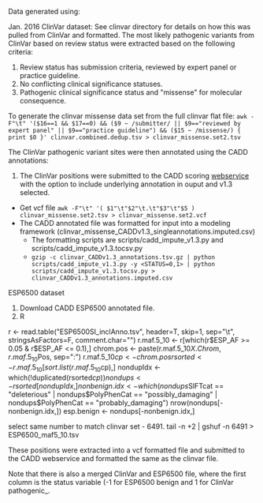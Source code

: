 Data generated using:

Jan. 2016 ClinVar dataset:
See clinvar directory for details on how this was pulled from ClinVar and formatted. The most likely pathogenic variants from ClinVar based on review status were extracted based on the following criteria:
1. Review status has submission criteria, reviewed by expert panel or practice guideline.
2. No conflicting clinical significance statuses.
3. Pathogenic clinical significance status and "missense" for molecular consequence.

To generate the clinvar missense data set from the full clinvar flat file:
`awk -F"\t" '($16==1 && $17==0) && ($9 ~ /submitter/ || $9=="reviewed by expert panel" || $9=="practice guideline") && ($15 ~ /missense/) { print $0 }' clinvar.combined.dedup.tsv > clinvar_missense.set2.tsv`

The ClinVar pathogenic variant sites were then annotated using the CADD annotations:
1. The ClinVar positions were submitted to the CADD scoring [webservice](http://cadd.gs.washington.edu/score) with the option to include underlying annotation in ouput and v1.3 selected.
  * Get vcf file `awk -F"\t" '( $1"\t"$2"\t.\t"$3"\t"$5 ) clinvar_missense.set2.tsv > clinvar_missense.set2.vcf`
  * The CADD annotated file was formatted for input into a modeling framework (clinvar_missense_CADDv1.3_singleannotations.imputed.csv)
     * The formatting scripts are scripts/cadd_impute_v1.3.py and scripts/cadd_impute_v1.3.tocsv.py
     * `gzip -c clinvar_CADDv1.3_annotations.tsv.gz | python scripts/cadd_impute_v1.3.py -y <STATUS=0,1> | python scripts/cadd_impute_v1.3.tocsv.py > clinvar_CADDv1.3_annotations.imputed.csv`

ESP6500 dataset
1. Download CADD ESP6500 annotated file.
2. R

r <- read.table("ESP6500SI_inclAnno.tsv", header=T, skip=1, sep="\t", stringsAsFactors=F, comment.char="")
r.maf.5_10 <- r[which(r$ESP_AF >= 0.05 & r$ESP_AF <= 0.1),]
chrom.pos <- paste(r.maf.5_10$X.Chrom, r.maf.5_10$Pos, sep=":")
r.maf.5_10$cp <- chrom.pos
rsorted <- r.maf.5_10[sort.list(r.maf.5_10$cp),]
nondupIdx <- which(!duplicated(rsorted$cp))
nondups <- rsorted[nondupIdx,]
nonbenign.idx <- which(nondups$SIFTcat == "deleterious" | nondups$PolyPhenCat == "possibly_damaging" | nondups$PolyPhenCat == "probably_damaging")
nrow(nondups[-nonbenign.idx,])
esp.benign <- nondups[-nonbenign.idx,]

select same number to match clinvar set - 6491. tail -n +2 <file> | gshuf -n 6491 > ESP6500_maf5_10.tsv

These positions were extracted into a vcf formatted file and submitted to the CADD webservice and formatted the same as the clinvar file. 

Note that there is also a merged ClinVar and ESP6500 file, where the first column is the status variable (-1 for ESP6500 benign and 1 for ClinVar pathogenic_.
